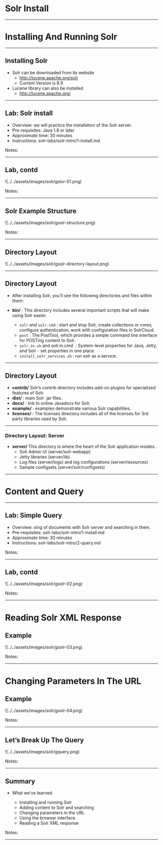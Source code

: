 # Solr Install 

---


# Installing And Running Solr

---


## Installing Solr

 * Solr can be downloaded from its website
   - http://lucene.apache.org/solr
   - Current Version is 8.9
 * Lucene library can also be installed
   - http://lucene.apache.org/

---

## Lab: Solr install

- Overview: we will practice the installation of the Solr server.
- Pre-requisites: Java 1.8 or later  
- Approximate time: 30 minutes
- Instructions: solr-labs/solr-intro/1-install.md


Notes:


---

## Lab, contd

![../../assets/images/solr/gslor-01.png) <!-- {"left" : 1.18, "top" : 0.92, "height" : 6.3, "width" : 7.61} -->



Notes:


---

## Solr Example Structure


![../../assets/images/solr/gsolr-structure.png) <!-- {"left" : 0.71, "top" : 1.34, "height" : 5.36, "width" : 8.83} -->


Notes:


---


## Directory Layout

![../../assets/images/solr/gsolr-directory-layout.png) <!-- {"left" : 1.02, "top" : 2.14, "height" : 3.69, "width" : 8.21} -->



---


## Directory Layout
* After installing Solr, you’ll see the following directories and files within them:

* **bin/** :  This directory includes several important scripts that will make using Solr easier.
  -  `solr` and `solr.cmd` : start and stop Solr, create  collections or cores, configure authentication, work with configuration files in SolrCloud.
  - `post` : The PostTool, which provides a simple command line interface for POSTing content to Solr.
  - `solr.in.sh` and solr.in.cmd` :  System-level properties for Java, Jetty, and Solr - set properties in one place.
  - `install_solr_services.sh` : run solr as a service.

---

## Directory Layout

 * **contrib/** Solr’s contrib directory includes add-on plugins for specialized features of Solr.
 * **dist/** :  main Solr .jar files.
 * **docs/**  : link to online Javadocs for Solr.
 * **example/** :  examples demonstrate various Solr capabilities.
 * **licenses/** :  The licenses directory includes all of the licenses for 3rd party libraries used by Solr.

---

### Directory Layout: Server

 * **server/** This directory is where the heart of the Solr application resides. 
   - Solr Admin UI (server/solr-webapp)
   - Jetty libraries (server/lib)
   - Log files (server/logs) and log configurations (server/resources)
   - Sample configsets (server/solr/configsets)


---

# Content and Query 


---

## Lab: Simple Query

- Overview: xing of documents with Solr server and searching in them.
- Pre-requisites: solr-labs/solr-intro/1-install.md  
- Approximate time: 30 minutes
- Instructions: solr-labs/solr-intro/2-query.md


Notes:


---

## Lab, contd

![../../assets/images/solr/gsolr-02.png) <!-- {"left" : 0.71, "top" : 1.34, "height" : 5.36, "width" : 8.83} -->


Notes:


---

# Reading Solr XML Response

## Example

![../../assets/images/solr/gsolr-03.png) <!-- {"left" : 1.02, "top" : 0.9, "height" : 6.45, "width" : 8.22} -->


Notes:


---

# Changing Parameters In The URL

## Example

![../../assets/images/solr/gsolr-04.png) <!-- {"left" : 1.83, "top" : 0.96, "height" : 6.23, "width" : 6.59} -->

Notes:


---

## Let’s Break Up The Query


![../../assets/images/solr/gquery.png) <!-- {"left" : 0.6, "top" : 2.46, "height" : 2.58, "width" : 9.06} -->


Notes:


---

## Summary

  * What we’ve learned

    - Installing and running Solr
    - Adding content to Solr and searching
    - Changing parameters in the URL
    - Using the browser interface
    - Reading a Solr XML response


Notes:


---




